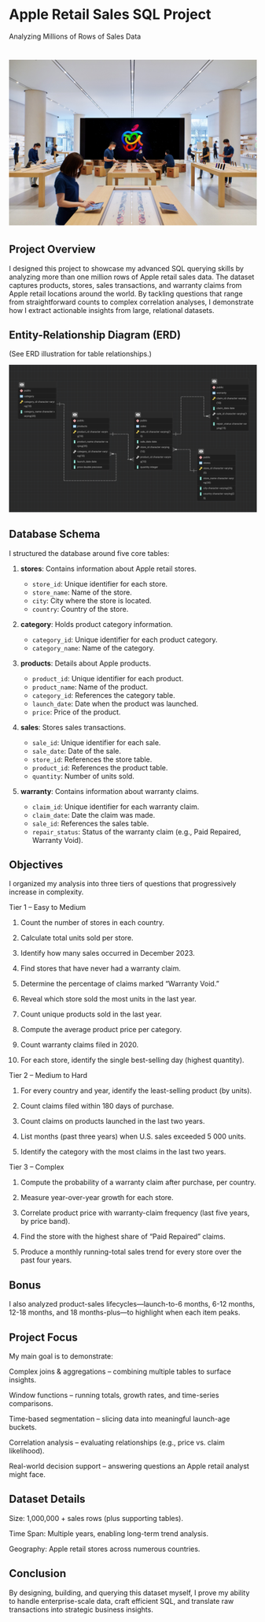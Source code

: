# Apple Retail Sales SQL Project
Analyzing Millions of Rows of Sales Data


# ![Apple Logo](https://github.com/aakiffpanjwani/sql_apple/blob/main/store.jpg)

## Project Overview
I designed this project to showcase my advanced SQL querying skills by analyzing more than one million rows of Apple retail sales data. The dataset captures products, stores, sales transactions, and warranty claims from Apple retail locations around the world. By tackling questions that range from straightforward counts to complex correlation analyses, I demonstrate how I extract actionable insights from large, relational datasets.

## Entity-Relationship Diagram (ERD)
(See ERD illustration for table relationships.)

![ERD](https://github.com/aakiffpanjwani/sql_apple/blob/main/erd.png)

## Database Schema
I structured the database around five core tables:

1. **stores**: Contains information about Apple retail stores.
   - `store_id`: Unique identifier for each store.
   - `store_name`: Name of the store.
   - `city`: City where the store is located.
   - `country`: Country of the store.

2. **category**: Holds product category information.
   - `category_id`: Unique identifier for each product category.
   - `category_name`: Name of the category.

3. **products**: Details about Apple products.
   - `product_id`: Unique identifier for each product.
   - `product_name`: Name of the product.
   - `category_id`: References the category table.
   - `launch_date`: Date when the product was launched.
   - `price`: Price of the product.

4. **sales**: Stores sales transactions.
   - `sale_id`: Unique identifier for each sale.
   - `sale_date`: Date of the sale.
   - `store_id`: References the store table.
   - `product_id`: References the product table.
   - `quantity`: Number of units sold.

5. **warranty**: Contains information about warranty claims.
   - `claim_id`: Unique identifier for each warranty claim.
   - `claim_date`: Date the claim was made.
   - `sale_id`: References the sales table.
   - `repair_status`: Status of the warranty claim (e.g., Paid Repaired, Warranty Void).

## Objectives
I organized my analysis into three tiers of questions that progressively increase in complexity.

Tier 1 – Easy to Medium
1. Count the number of stores in each country.

2. Calculate total units sold per store.

3. Identify how many sales occurred in December 2023.

4. Find stores that have never had a warranty claim.

5. Determine the percentage of claims marked “Warranty Void.”

6. Reveal which store sold the most units in the last year.

7. Count unique products sold in the last year.

8. Compute the average product price per category.

9. Count warranty claims filed in 2020.

10. For each store, identify the single best-selling day (highest quantity).

Tier 2 – Medium to Hard
1. For every country and year, identify the least-selling product (by units).

2. Count claims filed within 180 days of purchase.

3. Count claims on products launched in the last two years.

4. List months (past three years) when U.S. sales exceeded 5 000 units.

5. Identify the category with the most claims in the last two years.

Tier 3 – Complex
1. Compute the probability of a warranty claim after purchase, per country.

2. Measure year-over-year growth for each store.

3. Correlate product price with warranty-claim frequency (last five years, by price band).

4. Find the store with the highest share of “Paid Repaired” claims.

5. Produce a monthly running-total sales trend for every store over the past four years.

## Bonus
I also analyzed product-sales lifecycles—launch-to-6 months, 6-12 months, 12-18 months, and 18 months-plus—to highlight when each item peaks.

## Project Focus
My main goal is to demonstrate:

Complex joins & aggregations – combining multiple tables to surface insights.

Window functions – running totals, growth rates, and time-series comparisons.

Time-based segmentation – slicing data into meaningful launch-age buckets.

Correlation analysis – evaluating relationships (e.g., price vs. claim likelihood).

Real-world decision support – answering questions an Apple retail analyst might face.


## Dataset Details
Size: 1,000,000 + sales rows (plus supporting tables).

Time Span: Multiple years, enabling long-term trend analysis.

Geography: Apple retail stores across numerous countries.

## Conclusion
By designing, building, and querying this dataset myself, I prove my ability to handle enterprise-scale data, craft efficient SQL, and translate raw transactions into strategic business insights.
